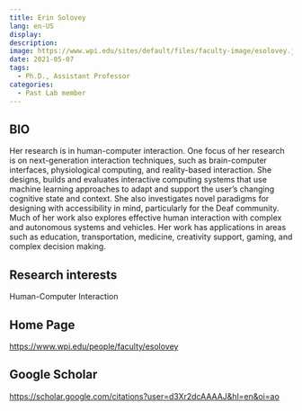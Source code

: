 ```yaml
---
title: Erin Solovey
lang: en-US
display: 
description: 
image: https://www.wpi.edu/sites/default/files/faculty-image/esolovey.jpg?1621884812004
date: 2021-05-07
tags:
  - Ph.D., Assistant Professor
categories:
  - Past Lab member
--- 
```

## BIO
Her research is in human-computer interaction. One focus of her research is on next-generation interaction techniques, such as brain-computer interfaces, physiological computing, and reality-based interaction. She designs, builds and evaluates interactive computing systems that use machine learning approaches to adapt and support the user’s changing cognitive state and context. She also investigates novel paradigms for designing with accessibility in mind, particularly for the Deaf community. Much of her work also explores effective human interaction with complex and autonomous systems and vehicles. Her work has applications in areas such as education, transportation, medicine, creativity support, gaming, and complex decision making.


## Research interests
Human-Computer Interaction

## Home Page
https://www.wpi.edu/people/faculty/esolovey

## Google Scholar
https://scholar.google.com/citations?user=d3Xr2dcAAAAJ&hl=en&oi=ao
